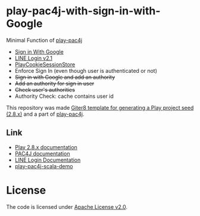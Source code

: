 # play-pac4j-with-sign-in-with-Google
Minimal Function of [play-pac4j](https://github.com/pac4j/play-pac4j/tree/4e3e8866fdc682996a6cd9f0b0be0877c1930071)

* [Sign in With Google](https://developers.google.com/identity/gsi/web)
* [LINE Login v2.1](https://developers.line.biz/en/docs/line-login/overview/)
* [PlayCookieSessionStore](https://github.com/pac4j/play-pac4j/wiki/Security-configuration#2-choose-the-right-sessionstore)
* Enforce Sign In (even though user is authenticated or not)
* ~~Sign in with Google and add an authority~~
* ~~Add an authority for sign in user~~
* ~~Check user's authorities~~
* Authority Check: cache contains user id 

This repository was made [Giter8 template for generating a Play project seed (2.8.x)](https://github.com/playframework/play-scala-seed.g8/tree/087440184b321fe1d18769efa41a86a717c7fcdd) and a part of [play-pac4j](https://github.com/pac4j/play-pac4j/tree/4e3e8866fdc682996a6cd9f0b0be0877c1930071).

## Link

* [Play 2.8.x documentation](https://www.playframework.com/documentation/2.8.x/Home)
* [PAC4J documentation](https://www.pac4j.org/docs/index.html)
* [LINE Login Documentation](https://developers.line.biz/en/docs/line-login/)
* [play-pac4j-scala-demo](https://github.com/pac4j/play-pac4j-scala-demo/tree/808e237c90c953a2849a96bfa7460e1d9a300649)

# License

The code is licensed under [Apache License v2.0](http://www.apache.org/licenses/LICENSE-2.0).